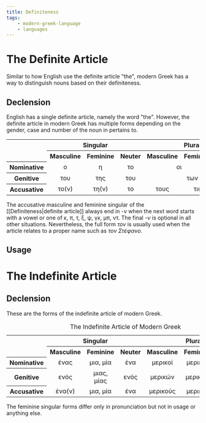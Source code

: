 ```yaml
---
title: Definiteness
tags:
    - modern-greek-language
    - languages
---
```


# The Definite Article

Similar to how English use the definite article "the", modern Greek has a way to distinguish nouns based on their definiteness.

## Declension

English has a single definite article, namely the word "the". However, the definite article in modern Greek has multiple forms depending on the gender, case and number of the noun in pertains to.

<table>
<tr>
<th rowspan="2"></th>
<th colspan="3" style="text-align: center">Singular</th>
<th colspan="3" style="text-align: center">Plural</th>
</tr>
<tr>
<th style="text-align: center">Masculine</th>
<th style="text-align: center">Feminine</th>
<th style="text-align: center">Neuter</th>
<th style="text-align: center">Masculine</th>
<th style="text-align: center">Feminine</th>
<th style="text-align: center">Neuter</th>
</tr>
<tr>
<th style="text-align: center">Nominative</th>
<td style="text-align: center">ο</td>
<td style="text-align: center">η</td>
<td style="text-align: center">το</td>
<td style="text-align: center" colspan=2>οι</td>
<td style="text-align: center">τα</td>
</tr>
<tr>
<th style="text-align: center">Genitive</th>
<td style="text-align: center">του</td>
<td style="text-align: center">της</td>
<td style="text-align: center">του</td>
<td style="text-align: center" colspan=3>των</td>
</tr>
<tr>
<th style="text-align: center">Accusative</th>
<td style="text-align: center">το(ν)</td>
<td style="text-align: center">τη(ν)</td>
<td style="text-align: center">το</td>
<td style="text-align: center">τους</td>
<td style="text-align: center">τις</td>
<td style="text-align: center">τα</td>
</tr>
</table>

The accusative masculine and feminine singular of the [[Definiteness|definite article]] always end in *-ν* when the next word starts with a vowel or one of κ, π, τ, ξ, ψ, γκ, μπ, ντ. The final *-ν* is optional in all other situations. Nevertheless, the full form *τον* is usually used when the article relates to a proper name such as *τον Στέφανο*.

## Usage

# The Indefinite Article

## Declension

These are the forms of the indefinite article of modern Greek.

<table>
<caption>The Indefinite Article of Modern Greek</caption>
<tr>
<th rowspan="2"></th>
<th colspan="3" style="text-align: center">Singular</th>
<th colspan="3" style="text-align: center">Plural</th>
</tr>
<tr>
<th style="text-align: center">Masculine</th>
<th style="text-align: center">Feminine</th>
<th style="text-align: center">Neuter</th>
<th style="text-align: center">Masculine</th>
<th style="text-align: center">Feminine</th>
<th style="text-align: center">Neuter</th>
</tr>
<tr>
<th style="text-align: center">Nominative</th>
<td style="text-align: center">ένας</td>
<td style="text-align: center">μια, μία</td>
<td style="text-align: center">ένα</td>
<td style="text-align: center">μερικοί</td>
<td style="text-align: center">μερικές</td>
<td style="text-align: center">μερικά</td>
</tr>
<tr>
<th style="text-align: center">Genitive</th>
<td style="text-align: center">ενός</td>
<td style="text-align: center">μιας, μίας</td>
<td style="text-align: center">ενός</td>
<td style="text-align: center">μερικών</td>
<td style="text-align: center">μερικών</td>
<td style="text-align: center">μερικών</td>
</tr>
<tr>
<th style="text-align: center">Accusative</th>
<td style="text-align: center">ένα(ν)</td>
<td style="text-align: center">μια, μία</td>
<td style="text-align: center">ένα</td>
<td style="text-align: center">μερικούς</td>
<td style="text-align: center">μερικές</td>
<td style="text-align: center">μερικά</td>
</tr>
</table>

The feminine singular forms differ only in pronunciation but not in usage or anything else.